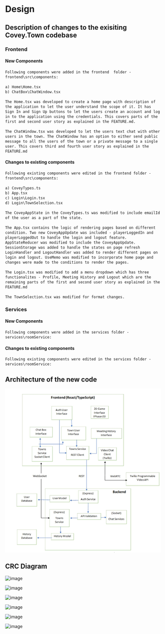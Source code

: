 # Design

## Description of changes to the exisiting Covey.Town codebase

### Frontend

#### New Components

    Following components were added in the frontend  folder - frontend\src\components:

    a) Home\Home.tsx
    b) ChatBox\ChatWindow.tsx

    The Home.tsx was developed to create a home page with description of the application to let the user understand the scope of it. It has Sign In and Sign Up buttons to let the users create an account and log in to the application using the credentials. This covers parts of the first and second user story as explained in the FEATURE.md.

    The ChatWindow.tsx was developed to let the users text chat with other users in the town. The ChatWindow has an option to either send public message to all the users of the town or a private message to a single user. This covers third and fourth user story as explained in the FEATURE.md

#### Changes to existing components

    Following existing components were edited in the frontend folder - frontend\src\components:

    a) CoveyTypes.ts
    b) App.tsx
    c) Login\Login.tsx
    d) Login\TownSelection.tsx

    The CoveyAppState in the CoveyTypes.ts was modified to include emailId of the user as a part of the state.

    The App.tsx contains the logic of rendering pages based on different condition. Two new CoveyAppUpdate was included - playerLoggedIn and playerLoggedOut to handle the login and logout feature. AppStateReducer was modified to include the CoveyAppUpdate. SessionStorage was added to handle the states on page refresh LoginHandler and LogoutHandler was added to render different pages on login and logout. UseMemo was modified to incorporate home page and changes were made to the conditions to render the pages.

    The Login.tsx was modified to add a menu dropdown which has three functionalites - Profile, Meeting History and Logout which are the remaining parts of the first and second user story as explained in the FEATURE.md

    The TownSelection.tsx was modified for format changes.

### Services

#### New Components

    Following components were added in the services folder - services\roomService:

#### Changes to existing components

    Following existing components were edited in the services folder - services\roomService:

## Architecture of the new code

![Architecture](./Architecture.JPG)

## CRC Diagram

![image](https://user-images.githubusercontent.com/69494422/114808196-ccf0ce00-9d75-11eb-9369-0620fcaac8b7.png)

![image](https://user-images.githubusercontent.com/69494422/114808289-f1e54100-9d75-11eb-8d6d-fe51a6dfe6be.png)

![image](https://user-images.githubusercontent.com/69494422/114808305-f9a4e580-9d75-11eb-8dd6-241c5093d100.png)

![image](https://user-images.githubusercontent.com/69494422/114808327-032e4d80-9d76-11eb-8751-909b801043b2.png)

![image](https://user-images.githubusercontent.com/69494422/114808342-09242e80-9d76-11eb-9973-ba53161bda8c.png)

![image](https://user-images.githubusercontent.com/69494422/114808353-0e817900-9d76-11eb-90d7-19e05c09115d.png)
